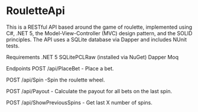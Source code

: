 # RouletteApi

This is a RESTful API based around the game of roulette, implemented using C#, .NET 5, 
the Model-View-Controller (MVC) design pattern, and the SOLID principles. 
The API uses a SQLite database via Dapper and includes NUnit tests.

Requirements
.NET 5
SQLitePCLRaw (installed via NuGet)
Dapper
Moq

Endpoints
POST /api/PlaceBet - Place a bet.

POST /api/Spin -Spin the roulette wheel.

POST /api/Payout - Calculate the payout for all bets on the last spin.

POST /api/ShowPreviousSpins - Get last X number of spins.


